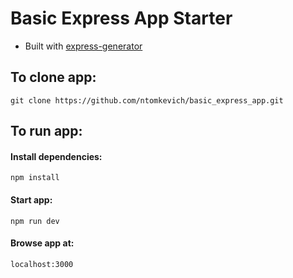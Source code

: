 # Basic Express App Starter
- Built with [express-generator](https://www.npmjs.com/package/express-generator)

## To clone app:
`
git clone https://github.com/ntomkevich/basic_express_app.git
`

## To run app:
#### Install dependencies:

`
npm install
`

#### Start app:

`
npm run dev
`

#### Browse app at:

`
localhost:3000
`